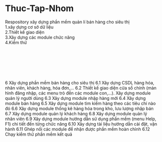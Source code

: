 # Thuc-Tap-Nhom
Respository
xây dựng phần mềm quản lí bán hàng cho siêu thị<br>
1.xây dựng cơ sở dữ liệu<br>
2.Thiết kế giao diện<br>
3.Xây dựng các module chức năng<br>
4.Kiểm thử 





<br>
<br><br><br><br><br>
6		Xây dựng phần mềm bán hàng cho siêu thị
	6.1	Xây dựng CSDL hàng hóa, nhân viên, khách hàng, hóa đơn,…
	6.2	Thiết kế giao diện cửa sổ chính (màn hình đăng nhập, các menu trỏ đến các module con,…). Xây dựng module quản lý người dùng
	6.3	Xây dựng module nhập hàng mới
	6.4	Xây dựng module bán hàng
	6.5	Xây dựng module tìm kiếm hàng theo các tiêu chí nào đó
	6.6	Xây dựng module thống kê hàng hóa trong kho, lưu lượng nhập bán
	6.7	Xây dựng module quản lý khách hàng
	6.8	Xây dựng module quản lý nhân viên
	6.9	Xây dựng module hướng dẫn sử dụng phần mềm (menu Help, F1) chi tiết đến từng chức năng
	6.10	Xây dựng tài liệu hướng dẫn cài đặt, vận hành
	6.11	Ghép nối các module để nhận được phần mềm hoàn chỉnh
	6.12	Chạy kiểm thử phần mềm kết quả
